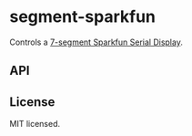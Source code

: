 # segment-sparkfun

Controls a [7-segment Sparkfun Serial Display](https://www.sparkfun.com/products/11442).

## API

## License

MIT licensed.